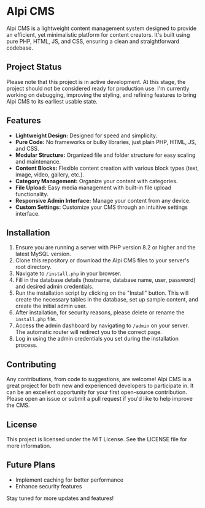 # Alpi CMS

Alpi CMS is a lightweight content management system designed to provide an efficient, yet minimalistic platform for content creators. It's built using pure PHP, HTML, JS, and CSS, ensuring a clean and straightforward codebase.

## Project Status

Please note that this project is in active development. At this stage, the project should not be considered ready for production use. I'm currently working on debugging, improving the styling, and refining features to bring Alpi CMS to its earliest usable state.

## Features

- **Lightweight Design:** Designed for speed and simplicity.
- **Pure Code:** No frameworks or bulky libraries, just plain PHP, HTML, JS, and CSS.
- **Modular Structure:** Organized file and folder structure for easy scaling and maintenance.
- **Content Blocks:** Flexible content creation with various block types (text, image, video, gallery, etc.).
- **Category Management:** Organize your content with categories.
- **File Upload:** Easy media management with built-in file upload functionality.
- **Responsive Admin Interface:** Manage your content from any device.
- **Custom Settings:** Customize your CMS through an intuitive settings interface.

## Installation

1. Ensure you are running a server with PHP version 8.2 or higher and the latest MySQL version.
2. Clone this repository or download the Alpi CMS files to your server's root directory.
3. Navigate to `/install.php` in your browser.
4. Fill in the database details (hostname, database name, user, password) and desired admin credentials.
5. Run the installation script by clicking on the "Install" button. This will create the necessary tables in the database, set up sample content, and create the initial admin user.
6. After installation, for security reasons, please delete or rename the `install.php` file.
7. Access the admin dashboard by navigating to `/admin` on your server. The automatic router will redirect you to the correct page.
8. Log in using the admin credentials you set during the installation process.

## Contributing

Any contributions, from code to suggestions, are welcome! Alpi CMS is a great project for both new and experienced developers to participate in. It can be an excellent opportunity for your first open-source contribution. Please open an issue or submit a pull request if you'd like to help improve the CMS.

## License

This project is licensed under the MIT License. See the LICENSE file for more information.

## Future Plans

- Implement caching for better performance
- Enhance security features

Stay tuned for more updates and features!